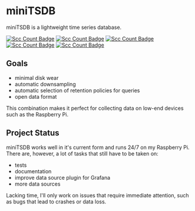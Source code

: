 # miniTSDB
miniTSDB is a lightweight time series database.

[![Scc Count Badge](https://sloc.xyz/github/martin2250/minitsdb/?category=code)](https://github.com/martin2250/minitsdb/)
[![Scc Count Badge](https://sloc.xyz/github/martin2250/minitsdb/?category=blanks)](https://github.com/martin2250/minitsdb/)
[![Scc Count Badge](https://sloc.xyz/github/martin2250/minitsdb/?category=lines)](https://github.com/martin2250/minitsdb/)
[![Scc Count Badge](https://sloc.xyz/github/martin2250/minitsdb/?category=comments)](https://github.com/martin2250/minitsdb/)
[![Scc Count Badge](https://sloc.xyz/github/martin2250/minitsdb/?category=cocomo)](https://github.com/martin2250/minitsdb/)

## Goals
- minimal disk wear
- automatic downsampling
- automatic selection of retention policies for queries
- open data format

This combination makes it perfect for collecting data on low-end devices such as the Raspberry Pi.

## Project Status
miniTSDB works well in it's current form and runs 24/7 on my Raspberry Pi.
There are, however, a lot of tasks that still have to be taken on:

- tests
- documentation
- improve data source plugin for Grafana
- more data sources

Lacking time, I'll only work on issues that require immediate attention, such as bugs that lead to crashes or data loss.
